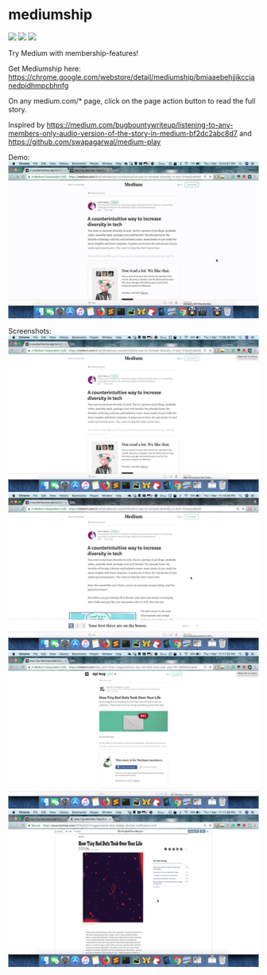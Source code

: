 # mediumship

![](https://img.shields.io/chrome-web-store/v/bmiaaebehjjikccjanedpidhmpcbhnfg.svg) ![](https://img.shields.io/chrome-web-store/rating/bmiaaebehjjikccjanedpidhmpcbhnfg.svg) ![](https://img.shields.io/chrome-web-store/users/bmiaaebehjjikccjanedpidhmpcbhnfg.svg)

Try Medium with membership-features!

Get Mediumship here: https://chrome.google.com/webstore/detail/mediumship/bmiaaebehjjikccjanedpidhmpcbhnfg

On any medium.com/* page, click on the page action button to read the full story.

Inspired by https://medium.com/bugbountywriteup/listening-to-any-members-only-audio-version-of-the-story-in-medium-bf2dc2abc8d7 and https://github.com/swapagarwal/medium-play

Demo: ![](demo.gif)

Screenshots:
![](mediumship-1.png)
![](mediumship-2.png)
![](mediumship-3.png)
![](mediumship-4.png)
